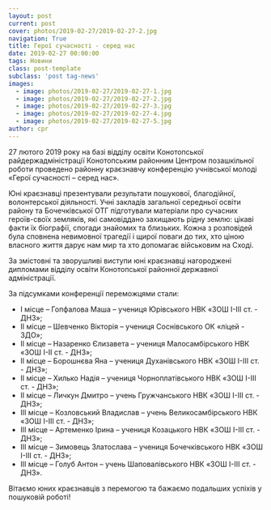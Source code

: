 ```yaml
---
layout: post
current: post
cover: photos/2019-02-27/2019-02-27-2.jpg
navigation: True
title: Герої сучасності - серед нас
date: 2019-02-27 00:00:00
tags: Новини
class: post-template
subclass: 'post tag-news'
images:
  - image: photos/2019-02-27/2019-02-27-1.jpg
  - image: photos/2019-02-27/2019-02-27-2.jpg
  - image: photos/2019-02-27/2019-02-27-3.jpg
  - image: photos/2019-02-27/2019-02-27-4.jpg
  - image: photos/2019-02-27/2019-02-27-5.jpg
author: cpr
---
```


27 лютого 2019 року на базі відділу освіти Конотопської райдержадміністрації Конотопським районним Центром позашкільної роботи проведено районну краєзнавчу конференцію учнівської молоді «Герої сучасності – серед нас».

Юні краєзнавці презентували результати пошукової, благодійної, волонтерської діяльності. Учні закладів загальної середньої освіти району та Бочечківської ОТГ підготували матеріали про сучасних героїв-своїх земляків, які самовіддано захищають рідну землю: цікаві факти їх біографії, спогади знайомих та близьких. Кожна з розповідей була сповнена невимовної трагедії і щирої поваги до тих, хто ціною власного життя дарує нам мир та хто допомагає військовим на Сході.

За змістовні та зворушливі виступи юні краєзнавці нагороджені дипломами відділу освіти Конотопської районної державної адміністрації.

За підсумками конференції переможцями стали:

 * І місце – Гопфалова Маша – учениця Юрівського НВК «ЗОШ І-ІІІ ст. - ДНЗ»;
 * ІІ місце – Шевченко Вікторія – учениця Соснівського ОК «ліцей - ЗДО»;
 * ІІ місце – Назаренко Єлизавета – учениця Малосамбірського НВК «ЗОШ І-ІІ ст. - ДНЗ»;
 * ІІ місце – Борошнєва Яна – учениця Духанівського НВК «ЗОШ І-ІІІ ст. - ДНЗ»;
 * ІІ місце – Хилько Надія – учениця Чорноплатівського НВК «ЗОШ І-ІІІ ст. - ДНЗ»;
 * ІІ місце – Личкун Дмитро – учень Гружчанського НВК «ЗОШ І-ІІІ ст. - ДНЗ»;
 * ІІІ місце – Козловський Владислав – учень Великосамбірського НВК «ЗОШ І-ІІІ ст. - ДНЗ»;
 * ІІІ місце – Артеменко Ірина – учениця Козацького НВК «ЗОШ І-ІІІ ст. - ДНЗ»;
 * ІІІ місце – Зимовець Златослава – учениця Бочечківського НВК «ЗОШ І-ІІІ ст. - ДНЗ»;
 * ІІІ місце – Голуб Антон – учень Шаповалівського НВК «ЗОШ І-ІІІ ст. - ДНЗ».

Вітаємо юних краєзнавців з перемогою та бажаємо подальших успіхів у пошуковій роботі!
